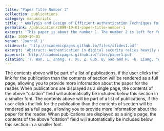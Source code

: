 ```yaml
---
title: "Paper Title Number 1"
collection: publications
category: manuscripts
title: " Analysis and Design of Efficient Authentication Techniques for Password Entry with the Qwerty Keyboard for VR Environments"
permalink: /publication/2009-10-01-paper-title-number-1
excerpt: 'This paper is about the number 1. The number 2 is left for future work.'
date: 2009-10-01
venue: 'Journal 1'
slidesurl: 'http://academicpages.github.io/files/slides1.pdf'
excerpt: 'Abstract: Authentication in digital security relies heavily on text-based passwords, even with other available methods like biometrics and graphical passwords. While virtual reality (VR) keyboards are typically invisible to onlookers, the presence of inconspicuous sensors, including accelerometers, gyroscopes, and barometers, poses a potential risk of unauthorized observation and recording. Traditional defense shoulder-surfing attack methods typically involve breaking apart the Qwerty layout, which destroys the user's inherent familiarity with the layout. This research addresses the need for secure password entry in VR environments while retaining the Qwerty layout. We explore three keyboard-related position alteration strategies to ensure security while mitigating the decline in user experience. These strategies involve moving the entire keyboard, cursor, and keys. Our theoretical study assesses the effectiveness of these strategies against shoulder-surfing attacks. Two user studies, employing ray-based and position-based text entry methods, respectively, evaluate the practical effectiveness of the three strategies in resisting shoulder-surfing attacks, as well as their impact on typing performance and user experience. Our findings demonstrate that the three strategies achieve shoulder-surfing attack resistance comparable to a random layout keyboard. Moreover, compared to a random layout, the two strategies involving the movement of the entire keyboard and the repositioning of keys support faster entry rates and enhanced user experience.'
paperurl: 'http://academicpages.github.io/files/paper1.pdf'
citation: 'T. Wan, L. Zhang, Y. Xu, Z. Guo, B. Gao and H. -N. Liang, "Analysis and Design of Efficient Authentication Techniques for Password Entry with the Qwerty Keyboard for VR Environments," in IEEE Transactions on Visualization and Computer Graphics, vol. 30, no. 11, pp. 7075-7085, Nov. 2024, doi: 10.1109/TVCG.2024.3456195.'
---
```


The contents above will be part of a list of publications, if the user clicks the link for the publication than the contents of section will be rendered as a full page, allowing you to provide more information about the paper for the reader. When publications are displayed as a single page, the contents of the above "citation" field will automatically be included below this section in a smaller font.
The contents above will be part of a list of publications, if the user clicks the link for the publication than the contents of section will be rendered as a full page, allowing you to provide more information about the paper for the reader. When publications are displayed as a single page, the contents of the above "citation" field will automatically be included below this section in a smaller font.
